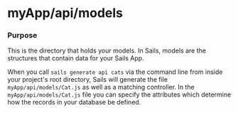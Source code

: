 # myApp/api/models
### Purpose
This is the directory that holds your models.  In Sails, models are the structures that contain data for your Sails App.

When you call `sails generate api cats` via the command line from inside your project's root directory, Sails will generate the file `myApp/api/models/Cat.js` as well as a matching controller.  In the `myApp/api/models/Cat.js` file you can specify the attributes which determine how the records in your database be defined.


<docmeta name="uniqueID" value="modelsmd956381">
<docmeta name="displayName" value="models">

